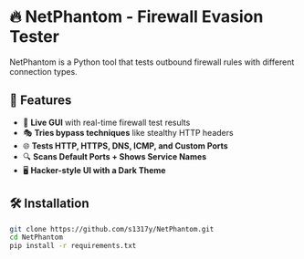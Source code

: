 # 🔥 NetPhantom - Firewall Evasion Tester

NetPhantom is a Python tool that tests outbound firewall rules with different connection types.

## 🎯 Features
- 🚀 **Live GUI** with real-time firewall test results
- 🎭 **Tries bypass techniques** like stealthy HTTP headers
- 🌐 **Tests HTTP, HTTPS, DNS, ICMP, and Custom Ports**
- 🔍 **Scans Default Ports + Shows Service Names**
- 🖥️ **Hacker-style UI with a Dark Theme**

## 🛠 Installation
```bash
git clone https://github.com/s1317y/NetPhantom.git
cd NetPhantom
pip install -r requirements.txt

